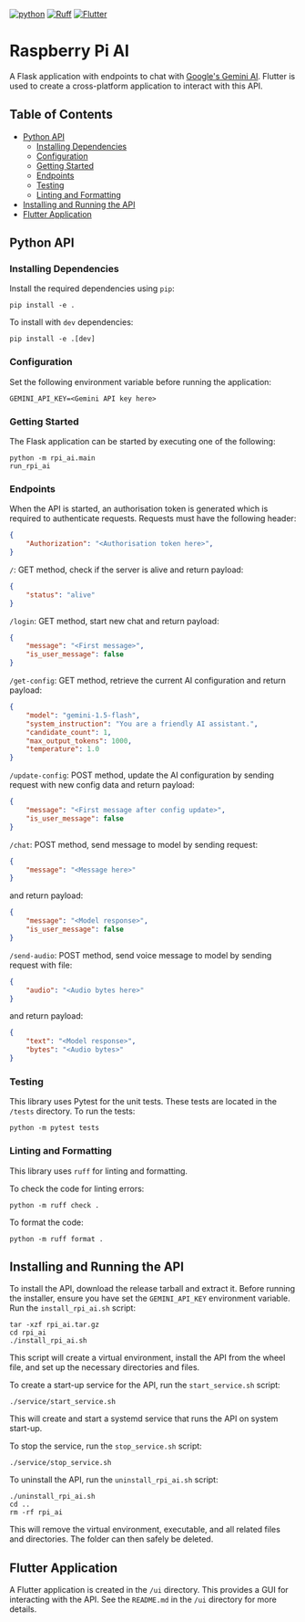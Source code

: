 [![python](https://img.shields.io/badge/Python-3.12-3776AB.svg?style=flat&logo=python&logoColor=ffd343)](https://docs.python.org/3.12/)
[![Ruff](https://img.shields.io/endpoint?url=https://raw.githubusercontent.com/astral-sh/ruff/main/assets/badge/v2.json)](https://github.com/astral-sh/ruff)
[![Flutter](https://img.shields.io/badge/Flutter-3.13-02569B.svg?style=flat&logo=flutter&logoColor=white)](https://flutter.dev/)

<!-- omit from toc -->
# Raspberry Pi AI
A Flask application with endpoints to chat with [Google's Gemini AI](https://gemini.google.com/).
Flutter is used to create a cross-platform application to interact with this API.

<!-- omit from toc -->
## Table of Contents
- [Python API](#python-api)
  - [Installing Dependencies](#installing-dependencies)
  - [Configuration](#configuration)
  - [Getting Started](#getting-started)
  - [Endpoints](#endpoints)
  - [Testing](#testing)
  - [Linting and Formatting](#linting-and-formatting)
- [Installing and Running the API](#installing-and-running-the-api)
- [Flutter Application](#flutter-application)

## Python API

### Installing Dependencies
Install the required dependencies using `pip`:

    pip install -e .

To install with `dev` dependencies:

    pip install -e .[dev]

### Configuration
Set the following environment variable before running the application:

    GEMINI_API_KEY=<Gemini API key here>

### Getting Started
The Flask application can be started by executing one of the following:

    python -m rpi_ai.main
    run_rpi_ai

### Endpoints
When the API is started, an authorisation token is generated which is required to authenticate requests.
Requests must have the following header:

```json
{
    "Authorization": "<Authorisation token here>",
}
```

`/`: GET method, check if the server is alive and return payload:
```json
{
    "status": "alive"
}
```

`/login`: GET method, start new chat and return payload:
```json
{
    "message": "<First message>",
    "is_user_message": false
}
```

`/get-config`: GET method, retrieve the current AI configuration and return payload:
```json
{
    "model": "gemini-1.5-flash",
    "system_instruction": "You are a friendly AI assistant.",
    "candidate_count": 1,
    "max_output_tokens": 1000,
    "temperature": 1.0
}
```

`/update-config`: POST method, update the AI configuration by sending request with new config data and return payload:
```json
{
    "message": "<First message after config update>",
    "is_user_message": false
}
```

`/chat`: POST method, send message to model by sending request:
```json
{
    "message": "<Message here>"
}
```
and return payload:
```json
{
    "message": "<Model response>",
    "is_user_message": false
}
```

`/send-audio`: POST method, send voice message to model by sending request with file:
```json
{
    "audio": "<Audio bytes here>"
}
```
and return payload:
```json
{
    "text": "<Model response>",
    "bytes": "<Audio bytes>"
}
```

### Testing
This library uses Pytest for the unit tests.
These tests are located in the `/tests` directory.
To run the tests:

    python -m pytest tests

### Linting and Formatting
This library uses `ruff` for linting and formatting.

To check the code for linting errors:

    python -m ruff check .

To format the code:

    python -m ruff format .

## Installing and Running the API
To install the API, download the release tarball and extract it.
Before running the installer, ensure you have set the `GEMINI_API_KEY` environment variable.
Run the `install_rpi_ai.sh` script:

    tar -xzf rpi_ai.tar.gz
    cd rpi_ai
    ./install_rpi_ai.sh

This script will create a virtual environment, install the API from the wheel file, and set up the necessary directories and files.

To create a start-up service for the API, run the `start_service.sh` script:

    ./service/start_service.sh

This will create and start a systemd service that runs the API on system start-up.

To stop the service, run the `stop_service.sh` script:

    ./service/stop_service.sh

To uninstall the API, run the `uninstall_rpi_ai.sh` script:

    ./uninstall_rpi_ai.sh
    cd ..
    rm -rf rpi_ai

This will remove the virtual environment, executable, and all related files and directories.
The folder can then safely be deleted.

## Flutter Application
A Flutter application is created in the `/ui` directory.
This provides a GUI for interacting with the API.
See the `README.md` in the `/ui` directory for more details.
